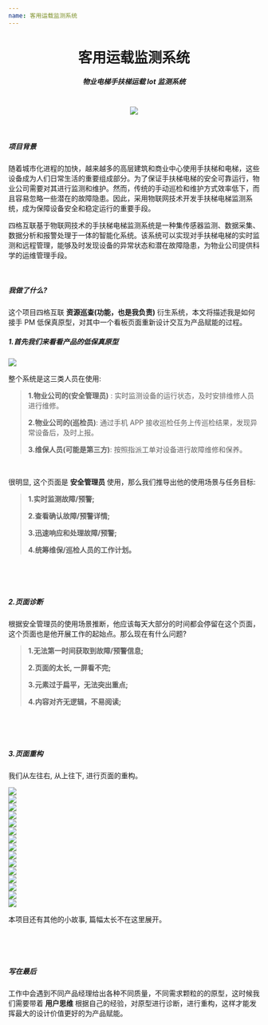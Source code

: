 ```yaml
---
name: 客用运载监测系统
---
```


# <center>客用运载监测系统</center>

##### <center class="text-gary-500 font-light"> 物业电梯手扶梯运载 Iot 监测系统 </center>

<br>
<div style="display: flex; justify-content: center;">
    <img src="../assets/Iot/Iot.png"/>
</div>
<br>
<br>

##### 项目背景

随着城市化进程的加快，越来越多的高层建筑和商业中心使用手扶梯和电梯，这些设备成为人们日常生活的重要组成部分。为了保证手扶梯电梯的安全可靠运行，物业公司需要对其进行监测和维护。然而，传统的手动巡检和维护方式效率低下，而且容易忽略一些潜在的故障隐患。因此，采用物联网技术开发手扶梯电梯监测系统，成为保障设备安全和稳定运行的重要手段。

四格互联基于物联网技术的手扶梯电梯监测系统是一种集传感器监测、数据采集、数据分析和报警处理于一体的智能化系统。该系统可以实现对手扶梯电梯的实时监测和远程管理，能够及时发现设备的异常状态和潜在故障隐患，为物业公司提供科学的运维管理手段。

<br>

##### 我做了什么?

这个项目四格互联 **资源巡查(功能，也是我负责)** 衍生系统，本文将描述我是如何接手 PM 低保真原型，对其中一个看板页面重新设计交互为产品赋能的过程。

##### 1.首先我们来看看产品的低保真原型

<img src="../assets/Iot/Iot-01.png" class=" scale-90"/>

整个系统是这三类人员在使用:

> **1.物业公司的(安全管理员)** : 实时监测设备的运行状态，及时安排维修人员进行维修。
>
> **2.物业公司的(巡检员)**: 通过手机 APP 接收巡检任务上传巡检结果，发现异常设备后，及时上报。
>
> **3.维保人员(可能是第三方)**: 按照指派工单对设备进行故障维修和保养。

<br>

很明显, 这个页面是 **安全管理员** 使用，那么我们推导出他的使用场景与任务目标:

> **1.实时监测故障/预警;**
>
> **2.查看确认故障/预警详情;**
>
> **3.迅速响应和处理故障/预警;**
>
> **4.统筹维保/巡检人员的工作计划。**

<br>
<br>
<br>

##### 2.页面诊断

根据安全管理员的使用场景推断，他应该每天大部分的时间都会停留在这个页面，这个页面也是他开展工作的起始点。那么现在有什么问题?

> **1.无法第一时间获取到故障/预警信息;**
>
> **2.页面的太长, 一屏看不完;**
>
> **3.元素过于扁平，无法突出重点;**
>
> **4.内容对齐无逻辑，不易阅读;**

<br>
<br>
<br>

##### 3.页面重构

我们从左往右, 从上往下, 进行页面的重构。

<img src="../assets/Iot/客用运载监测系统.002.jpeg" class=" shadow-md "/>
<br>
<img src="../assets/Iot/客用运载监测系统.003.jpeg" class=" shadow-md "/>
<br>
<img src="../assets/Iot/客用运载监测系统.004.jpeg" class=" shadow-md "/>
<br>
<img src="../assets/Iot/客用运载监测系统.005.jpeg" class=" shadow-md "/>
<br>
<img src="../assets/Iot/客用运载监测系统.006.jpeg" class=" shadow-md "/>
<br>
<img src="../assets/Iot/客用运载监测系统.007.jpeg" class=" shadow-md "/>
<br>
<img src="../assets/Iot/客用运载监测系统.008.jpeg" class=" shadow-md "/>
<br>
<img src="../assets/Iot/客用运载监测系统.009.jpeg" class=" shadow-md "/>
<br>
<img src="../assets/Iot/客用运载监测系统.010.jpeg" class=" shadow-md "/>
<br>
<img src="../assets/Iot/客用运载监测系统.011.jpeg" class=" shadow-md "/>
<br>
<img src="../assets/Iot/客用运载监测系统.012.jpeg" class=" shadow-md "/>
<br>
<img src="../assets/Iot/客用运载监测系统.013.jpeg" class=" shadow-md "/>
<br>
<img src="../assets/Iot/客用运载监测系统.014.jpeg" class=" shadow-md "/>
<br>
<img src="../assets/Iot/客用运载监测系统.015.jpeg" class=" shadow-md "/>
<br>
<img src="../assets/Iot/客用运载监测系统.016.jpeg" class=" shadow-md "/>
<br>

本项目还有其他的小故事, 篇幅太长不在这里展开。

<br>
<br>
<br>

##### 写在最后

工作中会遇到不同产品经理给出各种不同质量，不同需求颗粒的的原型，这时候我们需要带着 **用户思维** 根据自己的经验，对原型进行诊断，进行重构，这样才能发挥最大的设计价值更好的为产品赋能。
